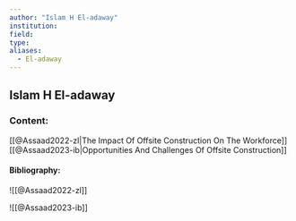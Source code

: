 ```yaml
---
author: "Islam H El-adaway"
institution:
field:
type:
aliases:
  - El-adaway
---
```


## Islam H El-adaway

### Content:
[[@Assaad2022-zl|The Impact Of Offsite Construction On The Workforce]]
[[@Assaad2023-ib|Opportunities And Challenges Of Offsite Construction]]

#### Bibliography:

![[@Assaad2022-zl]]

![[@Assaad2023-ib]]